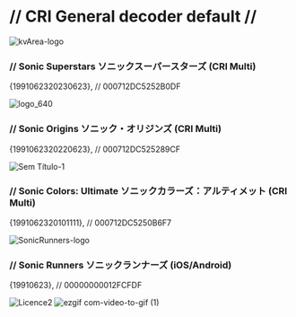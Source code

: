# // CRI General decoder default //

![kvArea-logo](https://github.com/SonicSpace/Superstars-Encryption-USMs-Files/assets/88670125/76484c8a-aeb8-4bfa-b6d2-6b18957cc071)

### // Sonic Superstars ソニックスーパースターズ (CRI Multi)

{1991062320230623}, // 000712DC5252B0DF

![logo_640](https://github.com/SonicSpace/Superstars-Encryption-USMs-Files/assets/88670125/4fb41ed1-a2f2-4a19-9ef9-3df7bae1fed8)

### // Sonic Origins ソニック・オリジンズ (CRI Multi)

{1991062320220623}, // 000712DC525289CF

![Sem Título-1](https://github.com/SonicSpace/Superstars-Encryption-USMs-Files/assets/88670125/34cbf466-9684-4103-8911-fd7c4b12640f)

### // Sonic Colors: Ultimate ソニックカラーズ：アルティメット (CRI Multi)

{1991062320101111}, // 000712DC5250B6F7

![SonicRunners-logo](https://github.com/user-attachments/assets/8e940cd1-013d-45e9-b146-18dd796c2574)

### // Sonic Runners ソニックランナーズ (iOS/Android)

{19910623}, // 00000000012FCFDF

![Licence2](https://github.com/SonicSpace/Encryption-USMs-Files/assets/88670125/1b0665f9-162a-4373-af7d-d271d3379411)
![ezgif com-video-to-gif (1)](https://github.com/mkdocs/mkdocs/assets/88670125/8e541aac-f90b-4cb8-81a6-c43bc99f8489)
